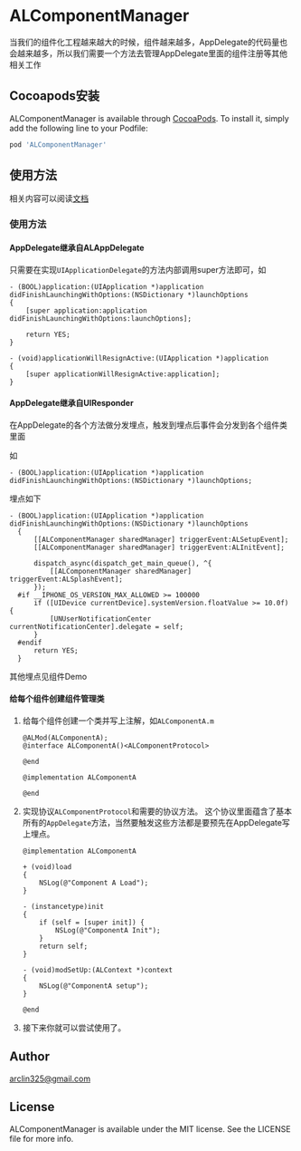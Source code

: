 # ALComponentManager

当我们的组件化工程越来越大的时候，组件越来越多，AppDelegate的代码量也会越来越多，所以我们需要一个方法去管理AppDelegate里面的组件注册等其他相关工作

## Cocoapods安装

ALComponentManager is available through [CocoaPods](https://cocoapods.org). To install
it, simply add the following line to your Podfile:

```ruby
pod 'ALComponentManager'
```

## 使用方法

相关内容可以阅读[文档](https://blog.arclin.cn/post/7e5c9fa9.html)

### 使用方法

#### AppDelegate继承自ALAppDelegate

只需要在实现`UIApplicationDelegate`的方法内部调用super方法即可，如

```
- (BOOL)application:(UIApplication *)application didFinishLaunchingWithOptions:(NSDictionary *)launchOptions
{
    [super application:application didFinishLaunchingWithOptions:launchOptions];
    
    return YES;
}

- (void)applicationWillResignActive:(UIApplication *)application
{
    [super applicationWillResignActive:application];
}

```

#### AppDelegate继承自UIResponder

在AppDelegate的各个方法做分发埋点，触发到埋点后事件会分发到各个组件类里面
	
如

```
- (BOOL)application:(UIApplication *)application didFinishLaunchingWithOptions:(NSDictionary *)launchOptions;
```

埋点如下

```
- (BOOL)application:(UIApplication *)application didFinishLaunchingWithOptions:(NSDictionary *)launchOptions
  {
      [[ALComponentManager sharedManager] triggerEvent:ALSetupEvent];
      [[ALComponentManager sharedManager] triggerEvent:ALInitEvent];

      dispatch_async(dispatch_get_main_queue(), ^{
          [[ALComponentManager sharedManager] triggerEvent:ALSplashEvent];
      });
  #if __IPHONE_OS_VERSION_MAX_ALLOWED >= 100000
      if ([UIDevice currentDevice].systemVersion.floatValue >= 10.0f) {
          [UNUserNotificationCenter currentNotificationCenter].delegate = self;
      }
  #endif
      return YES;
  }
```
	
其他埋点见组件Demo
	
#### 给每个组件创建组件管理类

1. 给每个组件创建一个类并写上注解，如`ALComponentA.m`

	```
	@ALMod(ALComponentA);
	@interface ALComponentA()<ALComponentProtocol>

	@end

	@implementation ALComponentA

	@end
	```
	
2. 实现协议`ALComponentProtocol`和需要的协议方法。
	这个协议里面蕴含了基本所有的`AppDelegate`方法，当然要触发这些方法都是要预先在AppDelegate写上埋点。
	
	```
	@implementation ALComponentA

	+ (void)load
	{
		NSLog(@"Component A Load");    
	}

	- (instancetype)init
	{
		if (self = [super init]) {
			NSLog(@"ComponentA Init");
		}
		return self;
	}

	- (void)modSetUp:(ALContext *)context
	{
		NSLog(@"ComponentA setup");
	}

	@end
	```
	
3. 接下来你就可以尝试使用了。

## Author

arclin325@gmail.com

## License

ALComponentManager is available under the MIT license. See the LICENSE file for more info.
